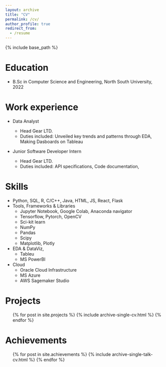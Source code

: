 ```yaml
---
layout: archive
title: "CV"
permalink: /cv/
author_profile: true
redirect_from:
  - /resume
---
```


{% include base_path %}

Education
======
* B.Sc in Computer Science and Engineering, North South University, 2022


Work experience
======
* Data Analyst
  * Head Gear LTD.
  * Duties included: Unveiled key trends and patterns through EDA, Making Dasboards on Tableau

* Junior Software Developer Intern
  * Head Gear LTD.
  * Duties included: API specifications, Code documentation, 

  
Skills
======
* Python, SQL, R, C/C++, Java, HTML, JS, React, Flask
* Tools, Frameworks & Libraries
  * Jupyter Notebook, Google Colab, Anaconda navigator
  * Tensorflow, Pytorch, OpenCV
  * Sci-kit learn
  * NumPy
  * Pandas
  * Scipy
  * Matplotlib, Plotly
* EDA & DataViz,
  * Tableu 
  * MS PowerBI
* Cloud
  * Oracle Cloud Infrastructure
  * MS Azure
  * AWS Sagemaker Studio



Projects
======
  <ul>{% for post in site.projects %}
    {% include archive-single-cv.html %}
  {% endfor %}</ul>

Achievements
======
  <ul>{% for post in site.achievements %}
    {% include archive-single-talk-cv.html %}
  {% endfor %}</ul>
  
